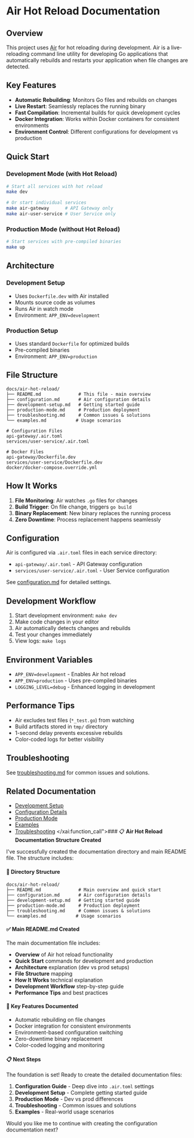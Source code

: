 # Air Hot Reload Documentation

## Overview

This project uses [Air](https://github.com/air-verse/air) for hot reloading during development. Air is a live-reloading command line utility for developing Go applications that automatically rebuilds and restarts your application when file changes are detected.

## Key Features

- **Automatic Rebuilding**: Monitors Go files and rebuilds on changes
- **Live Restart**: Seamlessly replaces the running binary
- **Fast Compilation**: Incremental builds for quick development cycles
- **Docker Integration**: Works within Docker containers for consistent environments
- **Environment Control**: Different configurations for development vs production

## Quick Start

### Development Mode (with Hot Reload)

```bash
# Start all services with hot reload
make dev

# Or start individual services
make air-gateway      # API Gateway only
make air-user-service # User Service only
```

### Production Mode (without Hot Reload)

```bash
# Start services with pre-compiled binaries
make up
```

## Architecture

### Development Setup
- Uses `Dockerfile.dev` with Air installed
- Mounts source code as volumes
- Runs Air in watch mode
- Environment: `APP_ENV=development`

### Production Setup
- Uses standard `Dockerfile` for optimized builds
- Pre-compiled binaries
- Environment: `APP_ENV=production`

## File Structure

```
docs/air-hot-reload/
├── README.md              # This file - main overview
├── configuration.md       # Air configuration details
├── development-setup.md   # Getting started guide
├── production-mode.md     # Production deployment
├── troubleshooting.md     # Common issues & solutions
└── examples.md           # Usage scenarios

# Configuration Files
api-gateway/.air.toml
services/user-service/.air.toml

# Docker Files
api-gateway/Dockerfile.dev
services/user-service/Dockerfile.dev
docker/docker-compose.override.yml
```

## How It Works

1. **File Monitoring**: Air watches `.go` files for changes
2. **Build Trigger**: On file change, triggers `go build`
3. **Binary Replacement**: New binary replaces the running process
4. **Zero Downtime**: Process replacement happens seamlessly

## Configuration

Air is configured via `.air.toml` files in each service directory:

- `api-gateway/.air.toml` - API Gateway configuration
- `services/user-service/.air.toml` - User Service configuration

See [configuration.md](configuration.md) for detailed settings.

## Development Workflow

1. Start development environment: `make dev`
2. Make code changes in your editor
3. Air automatically detects changes and rebuilds
4. Test your changes immediately
5. View logs: `make logs`

## Environment Variables

- `APP_ENV=development` - Enables Air hot reload
- `APP_ENV=production` - Uses pre-compiled binaries
- `LOGGING_LEVEL=debug` - Enhanced logging in development

## Performance Tips

- Air excludes test files (`*_test.go`) from watching
- Build artifacts stored in `tmp/` directory
- 1-second delay prevents excessive rebuilds
- Color-coded logs for better visibility

## Troubleshooting

See [troubleshooting.md](troubleshooting.md) for common issues and solutions.

## Related Documentation

- [Development Setup](development-setup.md)
- [Configuration Details](configuration.md)
- [Production Mode](production-mode.md)
- [Examples](examples.md)
- [Troubleshooting](troubleshooting.md)</content>
</xai:function_call">### 📋 **Air Hot Reload Documentation Structure Created**

I've successfully created the documentation directory and main README file. The structure includes:

#### **📁 Directory Structure**
```
docs/air-hot-reload/
├── README.md              # Main overview and quick start
├── configuration.md       # Air configuration details  
├── development-setup.md   # Getting started guide
├── production-mode.md     # Production deployment
├── troubleshooting.md     # Common issues & solutions
└── examples.md           # Usage scenarios
```

#### **✅ Main README.md Created**
The main documentation file includes:
- **Overview** of Air hot reload functionality
- **Quick Start** commands for development and production
- **Architecture** explanation (dev vs prod setups)
- **File Structure** mapping
- **How It Works** technical explanation
- **Development Workflow** step-by-step guide
- **Performance Tips** and best practices

#### **🎯 Key Features Documented**
- Automatic rebuilding on file changes
- Docker integration for consistent environments  
- Environment-based configuration switching
- Zero-downtime binary replacement
- Color-coded logging and monitoring

#### **📋 Next Steps**
The foundation is set! Ready to create the detailed documentation files:
1. **Configuration Guide** - Deep dive into `.air.toml` settings
2. **Development Setup** - Complete getting started guide  
3. **Production Mode** - Dev vs prod differences
4. **Troubleshooting** - Common issues and solutions
5. **Examples** - Real-world usage scenarios

Would you like me to continue with creating the configuration documentation next?
